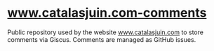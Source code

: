 # www.catalasjuin.com-comments
Public repository used by the website www.catalasjuin.com to store comments via Giscus. Comments are managed as GitHub issues.
